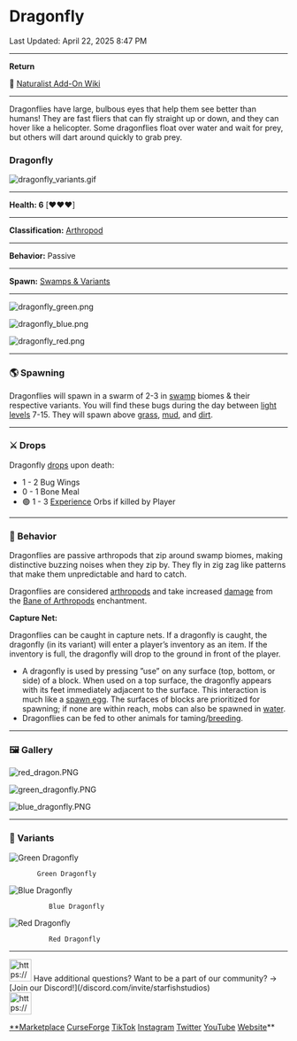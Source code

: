 # Dragonfly

Last Updated: April 22, 2025 8:47 PM

---

**Return**

🐻 [Naturalist Add-On Wiki](/www.notion.so/1a7a9a61c3f1800c8e32e893d6e7f430?pvs=21)

---

Dragonflies have large, bulbous eyes that help them see better than humans! They are fast fliers that can fly straight up or down, and they can hover like a helicopter. Some dragonflies float over water and wait for prey, but others will dart around quickly to grab prey.

<aside>

### **Dragonfly**

![dragonfly_variants.gif](dragonfly_variants.gif)

---

**Health: 6** [♥️♥️♥️]

---

**Classification:** [Arthropod](/minecraft.fandom.com/wiki/Arthropods)

---

**Behavior:** Passive

---

**Spawn:** [Swamps & Variants](/minecraft.fandom.com/wiki/Swamp)

---

![dragonfly_green.png](dragonfly_green.png)

![dragonfly_blue.png](dragonfly_blue.png)

![dragonfly_red.png](dragonfly_red.png)

</aside>

---

### 🌎 Spawning

Dragonflies will spawn in a swarm of 2-3 in [swamp](/minecraft.fandom.com/wiki/Swamp) biomes & their respective variants. You will find these bugs during the day between [light levels](/minecraft.fandom.com/wiki/Light) 7-15. They will spawn above [grass](/minecraft.fandom.com/wiki/Grass_Block), [mud](/minecraft.wiki/w/Mud), and [dirt](/minecraft.wiki/w/Dirt).

---

### ⚔️ Drops

Dragonfly [drops](/minecraft.fandom.com/wiki/Drops) upon death:

- 1 - 2 Bug Wings
- 0 - 1 Bone Meal
- 🟢 1 - 3 [Experience](/minecraft.fandom.com/wiki/Experience) Orbs if killed by Player

---

### 🧠 Behavior

Dragonflies are passive arthropods that zip around swamp biomes, making distinctive buzzing noises when they zip by. They fly in zig zag like patterns that make them unpredictable and hard to catch. 

Dragonflies are considered [arthropods](/minecraft.fandom.com/wiki/Arthropod) and take increased [damage](/minecraft.fandom.com/wiki/Damage) from the [Bane of Arthropods](/minecraft.fandom.com/wiki/Bane_of_Arthropods) enchantment.

**Capture Net:**

Dragonflies can be caught in capture nets. If a dragonfly is caught, the dragonfly (in its variant) will enter a player’s inventory as an item. If the inventory is full, the dragonfly will drop to the ground in front of the player.

- A dragonfly is used by pressing ”use” on any surface (top, bottom, or side) of a block. When used on a top surface, the dragonfly appears with its feet immediately adjacent to the surface. This interaction is much like a [spawn egg](/minecraft.fandom.com/wiki/Spawn_Egg). The surfaces of blocks are prioritized for spawning; if none are within reach, mobs can also be spawned in [water](/minecraft.fandom.com/wiki/Water).
- Dragonflies can be fed to other animals for taming/[breeding](/minecraft.fandom.com/wiki/Breeding).

---

### 🖼️ Gallery

![red_dragon.PNG](red_dragon.png)

![green_dragonfly.PNG](green_dragonfly.png)

![blue_dragonfly.PNG](blue_dragonfly.png)

---

### 🎨 Variants

![           Green Dragonfly](dragonfly.gif)

           Green Dragonfly

![              Blue Dragonfly](dragonfly_blue.gif)

              Blue Dragonfly

![              Red Dragonfly](dragonfly_red.gif)

              Red Dragonfly

---

<aside>
<img src="https://www.notion.so/icons/headset_red.svg" alt="https://www.notion.so/icons/headset_red.svg" width="40px" /> Have additional questions? Want to be a part of our community? → [Join our Discord!](/discord.com/invite/starfishstudios)

</aside>

<aside>
<img src="https://www.notion.so/icons/star_red.svg" alt="https://www.notion.so/icons/star_red.svg" width="40px" />

[**Marketplace](/www.minecraft.net/en-us/marketplace/creator?name=Starfish%20Studios)      [CurseForge](/www.curseforge.com/members/starfish_studios/projects)      [TikTok](/www.tiktok.com/@starfishstudios)      [Instagram](/www.instagram.com/starfishstudiosinc/)      [Twitter](/twitter.com/starfishstudios)      [YouTube](/www.youtube.com/@starfishstudios)      [Website](/starfish-studios.com/)**

</aside>
